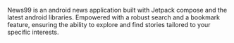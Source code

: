 News99 is an android news application built with Jetpack compose and the latest android libraries. Empowered with a robust search and a bookmark feature, ensuring the ability to explore and find stories tailored to your specific interests.

